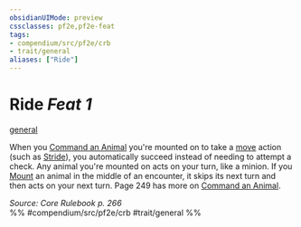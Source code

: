 ```yaml
---
obsidianUIMode: preview
cssclasses: pf2e,pf2e-feat
tags:
- compendium/src/pf2e/crb
- trait/general
aliases: ["Ride"]
---
```

# Ride  *Feat 1*  
[general](rules/traits/general.md "General Feat Trait")  


When you [Command an Animal](rules/actions/command-an-animal.md) you're mounted on to take a [move](rules/traits/move.md "Move Combat Trait") action (such as [Stride](rules/actions/stride.md)), you automatically succeed instead of needing to attempt a check. Any animal you're mounted on acts on your turn, like a minion. If you [Mount](rules/actions/mount.md) an animal in the middle of an encounter, it skips its next turn and then acts on your next turn. Page 249 has more on [Command an Animal](rules/actions/command-an-animal.md).

*Source: Core Rulebook p. 266*  
%% #compendium/src/pf2e/crb #trait/general %%